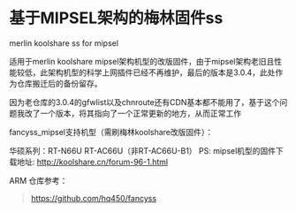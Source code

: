 # 基于MIPSEL架构的梅林固件ss
merlin koolshare ss for mipsel

适用于merlin koolshare mipsel架构机型的改版固件，由于mipsel架构老旧且性能较低，此架构机型的科学上网插件已经不再维护，最后的版本是3.0.4，此处作为仓库搬迁后的备份留存。

因为老仓库的3.0.4的gfwlist以及chnroute还有CDN基本都不能用了，基于这个问题我改了一个版本，将其指向了一个正常更新的地方，从而正常工作

fancyss_mipsel支持机型（需刷梅林koolshare改版固件）：

华硕系列：RT-N66U RT-AC66U（非RT-AC66U-B1）
PS: mipsel机型的固件下载地址: http://koolshare.cn/forum-96-1.html

ARM 仓库参考：
> https://github.com/hq450/fancyss
